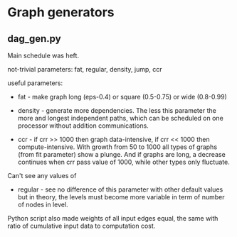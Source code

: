 # Graph generators

## dag_gen.py

Main schedule was heft.

not-trivial parameters: fat, regular, density, jump, ccr

useful parameters:
- fat  - make graph long (eps-0.4) or square (0.5-0.75) or wide (0.8-0.99)
- density - generate more dependencies. The less this parameter the more and longest independent paths, which can be scheduled on one processor without addition communications. 

- ccr - if crr >> 1000 then graph data-intensive, if crr << 1000 then compute-intensive. With growth from 50 to 1000 all types of graphs (from fit parameter) show a plunge. And if graphs are long, a decrease continues when crr pass value of 1000, while other types only fluctuate.

Can't see any values of 

- regular - see no difference of this parameter with other default values but in theory, the levels must become more variable in term of number of nodes in level.

Python script also made weights of all input edges equal, the same with ratio of cumulative input data to computation cost.